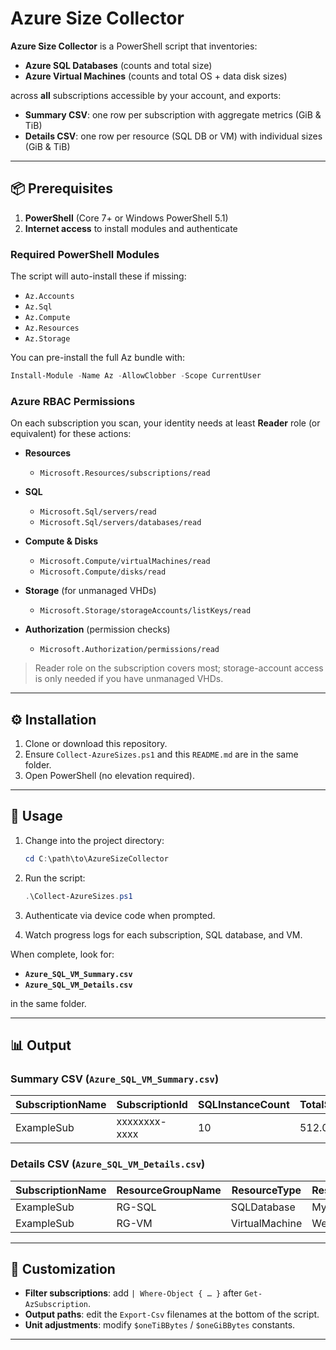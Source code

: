 # Azure Size Collector

**Azure Size Collector** is a PowerShell script that inventories:

* **Azure SQL Databases** (counts and total size)
* **Azure Virtual Machines** (counts and total OS + data disk sizes)

across **all** subscriptions accessible by your account, and exports:

* **Summary CSV**: one row per subscription with aggregate metrics (GiB & TiB)
* **Details CSV**: one row per resource (SQL DB or VM) with individual sizes (GiB & TiB)

---

## 📦 Prerequisites

1. **PowerShell** (Core 7+ or Windows PowerShell 5.1)
2. **Internet access** to install modules and authenticate

### Required PowerShell Modules

The script will auto-install these if missing:

* `Az.Accounts`
* `Az.Sql`
* `Az.Compute`
* `Az.Resources`
* `Az.Storage`

You can pre-install the full Az bundle with:

```powershell
Install-Module -Name Az -AllowClobber -Scope CurrentUser
```

### Azure RBAC Permissions

On each subscription you scan, your identity needs at least **Reader** role (or equivalent) for these actions:

* **Resources**

  * `Microsoft.Resources/subscriptions/read`
* **SQL**

  * `Microsoft.Sql/servers/read`
  * `Microsoft.Sql/servers/databases/read`
* **Compute & Disks**

  * `Microsoft.Compute/virtualMachines/read`
  * `Microsoft.Compute/disks/read`
* **Storage** (for unmanaged VHDs)

  * `Microsoft.Storage/storageAccounts/listKeys/read`
* **Authorization** (permission checks)

  * `Microsoft.Authorization/permissions/read`

> Reader role on the subscription covers most; storage-account access is only needed if you have unmanaged VHDs.

---

## ⚙️ Installation

1. Clone or download this repository.
2. Ensure `Collect-AzureSizes.ps1` and this `README.md` are in the same folder.
3. Open PowerShell (no elevation required).

---

## 🚀 Usage

1. Change into the project directory:

   ```powershell
   cd C:\path\to\AzureSizeCollector
   ```
2. Run the script:

   ```powershell
   .\Collect-AzureSizes.ps1
   ```
3. Authenticate via device code when prompted.
4. Watch progress logs for each subscription, SQL database, and VM.

When complete, look for:

* **`Azure_SQL_VM_Summary.csv`**
* **`Azure_SQL_VM_Details.csv`**

in the same folder.

---

## 📊 Output

### Summary CSV (`Azure_SQL_VM_Summary.csv`)

| SubscriptionName | SubscriptionId | SQLInstanceCount | TotalSQLSizeGiB | TotalSQLSizeTiB | VMCount | TotalDiskSizeGiB | TotalDiskSizeTiB |
| ---------------- | -------------- | ---------------- | --------------- | --------------- | ------- | ---------------- | ---------------- |
| ExampleSub       | xxxxxxxx-xxxx  | 10               | 512.00          | 0.50            | 5       | 1024.00          | 1.00             |

### Details CSV (`Azure_SQL_VM_Details.csv`)

| SubscriptionName | ResourceGroupName | ResourceType   | ResourceName | SizeGiB | SizeTiB |
| ---------------- | ----------------- | -------------- | ------------ | ------- | ------- |
| ExampleSub       | RG-SQL            | SQLDatabase    | MyDatabase   | 256.00  | 0.25    |
| ExampleSub       | RG-VM             | VirtualMachine | WebServer01  | 128.00  | 0.125   |

---

## 🔧 Customization

* **Filter subscriptions**: add `| Where-Object { … }` after `Get-AzSubscription`.
* **Output paths**: edit the `Export-Csv` filenames at the bottom of the script.
* **Unit adjustments**: modify `$oneTiBBytes` / `$oneGiBBytes` constants.

---
